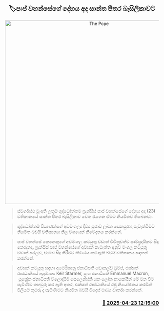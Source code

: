 <p align='center'><b><h2 align='center' title='The Pope's body will be taken to St. Peter's Basilica today'>🏷පාප් වහන්සේගේ දේහය අද සාන්ත පීතර බැසිලිකාවට</h2></b></p>
<p align='center'><img src='https://helakuru.sgp1.cdn.digitaloceanspaces.com/esana/images/lib/pope-2025.jpg' width='600' alt='The Pope's body will be taken to St. Peter's Basilica today'></p>

> ස්වර්ගස්ථ වූ අති උතුම් ශුද්ධෝත්තම ෆ්‍රැන්සිස් පාප් වහන්සේගේ දේහය අද (23) වතිකානයේ සාන්ත පීතර බැසිලිකාව වෙත රැගෙන ඒමට නියමිතව තිබෙනවා.

> ශුද්ධෝත්තම පියාණන්ගේ අවමංගල්‍ය දිව්‍ය පූජාව ලබන සෙනසුරාදා පැවැත්වීමට නියමිත බවයි වතිකානය නිල වශයෙන් නිවේදනය කරන්නේ.

> පාප් වහන්සේ කෙනෙකුගේ අවමංගල කටයුතු වඩාත් විචිත්‍රවත්ව සාම්ප්‍රදායිකව සිදු කෙරුනද, ෆ්‍රැන්සිස් පාප් වහන්සේගේ අවසන් කැමැත්ත අනුව මංගල කටයුතු වඩාත් සරලව, චාම්ව සිදු කිරීමට තීරණය කර ඇති බවයි වතිකානය සඳහන් කරන්නේ.

> අවසන් කටයුතු සඳහා අමෙරිකානු ජනාධිපති ඩොනල්ඩ් ට්‍රම්ප්, එක්සත් රාජධානියේ අග්‍රමාත්‍ය Keir Starmer, ප්‍රංශ ජනාධිපති Emmanuel Macron,  යුක්‍රේන ජනාධිපති ව්ලොද්මීර් සෙලෙන්ස්කි යන ලෝක නායකයින් මේ වන විට පැමිණීම තහවුරු කර ඇති අතර, එක්සත් රාජධානියේ රජු නියෝජනය කරමින් විලියම් කුමරු ද පැමිණීමට නියමිත බවයි විදෙස් මාධ්‍ය වාර්තා කරන්නේ.



<h3 align='right'><a href='https://www.helakuru.lk/esana/p/109455/'>📅 2025-04-23 12:15:00</a></h3>
